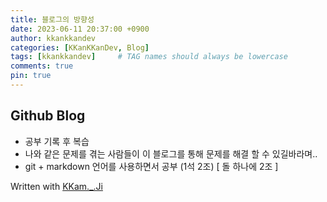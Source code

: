 ```yaml
---
title: 블로그의 방향성
date: 2023-06-11 20:37:00 +0900
author: kkankkandev
categories: [KKanKKanDev, Blog]
tags: [kkankkandev]     # TAG names should always be lowercase
comments: true
pin: true
---
```


## Github Blog
 - 공부 기록 후 복습
 - 나와 같은 문제를 겪는 사람들이 이 블로그를 통해 문제를 해결 할 수 있길바라며..
 - git + markdown 언어를 사용하면서 공부 (1석 2조) [ 돌 하나에 2조 ]



Written with [KKam.\_\.Ji](https://www.instagram.com/kkam._.ji/)
